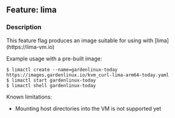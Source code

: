 ## Feature: lima
### Description
<website-feature>
This feature flag produces an image suitable for using with [lima](https://lima-vm.io)
</website-feature>

Example usage with a pre-built image:

```
$ limactl create --name=gardenlinux-today https://images.gardenlinux.io/kvm_curl-lima-arm64-today.yaml
$ limactl start gardenlinux-today
$ limactl shell gardenlinux-today
```

Known limitations:

- Mounting host directories into the VM is not supported yet
